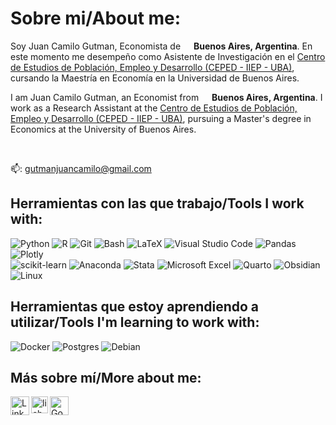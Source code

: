 <h1>Sobre mi/About me:</h1>

<p>Soy Juan Camilo Gutman, Economista de <img src="https://github.com/juancamilogutman/juancamilogutman/assets/113860274/a059f5be-86dd-473f-aff3-2f63414ef9b0" width="13"/> <b>Buenos Aires, Argentina</b>. En este momento me desempeño como Asistente de Investigación en el <a href="https://www.economicas.uba.ar/investigacion/institutos-y-centros/ceped/" target="_blank">Centro de Estudios de Población, Empleo y Desarrollo (CEPED - IIEP - UBA)</a>, cursando la Maestría en Economía en la Universidad de Buenos Aires.</p>


<p>I am Juan Camilo Gutman, an Economist from <img src="https://github.com/juancamilogutman/juancamilogutman/assets/113860274/a059f5be-86dd-473f-aff3-2f63414ef9b0" width="13"/> <b>Buenos Aires, Argentina</b>. I work as a Research Assistant at the <a href="https://www.economicas.uba.ar/investigacion/institutos-y-centros/ceped/" target="_blank">Centro de Estudios de Población, Empleo y Desarrollo (CEPED - IIEP - UBA)</a>, pursuing a Master's degree in Economics at the University of Buenos Aires.</p><br/>

📫: gutmanjuancamilo@gmail.com

<h2>Herramientas con las que trabajo/Tools I work with:</h2>
<p>  
  
  ![Python](https://img.shields.io/badge/python-3670A0?style=for-the-badge&logo=python&logoColor=ffdd54)
  ![R](https://img.shields.io/badge/r-%23276DC3.svg?style=for-the-badge&logo=r&logoColor=white)
  ![Git](https://img.shields.io/badge/git-%23F05033.svg?style=for-the-badge&logo=git&logoColor=white)
  ![Bash](https://img.shields.io/badge/bash-%23121011.svg?style=for-the-badge&logo=gnu-bash&logoColor=white)
  ![LaTeX](https://img.shields.io/badge/latex-%23008080.svg?style=for-the-badge&logo=latex&logoColor=white)
  ![Visual Studio Code](https://img.shields.io/badge/Visual%20Studio%20Code-0078d7.svg?style=for-the-badge&logo=visual-studio-code&logoColor=white)
  ![Pandas](https://img.shields.io/badge/pandas-%23150458.svg?style=for-the-badge&logo=pandas&logoColor=white)
  ![Plotly](https://img.shields.io/badge/Plotly-%233F4F75.svg?style=for-the-badge&logo=plotly&logoColor=white) <br /> 
  ![scikit-learn](https://img.shields.io/badge/scikit--learn-%23F7931E.svg?style=for-the-badge&logo=scikit-learn&logoColor=white)
  ![Anaconda](https://img.shields.io/badge/Anaconda-%2344A833.svg?style=for-the-badge&logo=anaconda&logoColor=white)
  ![Stata](https://img.shields.io/badge/STATA-025E8C?style=for-the-badge)
  ![Microsoft Excel](https://img.shields.io/badge/Microsoft_Excel-217346?style=for-the-badge&logo=microsoft-excel&logoColor=white)
  ![Quarto](https://img.shields.io/badge/Quarto-39729E.svg?style=for-the-badge&logo=Quarto&logoColor=white)
  ![Obsidian](https://img.shields.io/badge/Obsidian-%23483699.svg?style=for-the-badge&logo=obsidian&logoColor=white)
  ![Linux](https://img.shields.io/badge/Linux-FCC624?style=for-the-badge&logo=linux&logoColor=black)
</p>


<h2>Herramientas que estoy aprendiendo a utilizar/Tools I'm learning to work with:</h2>
<p>  

![Docker](https://img.shields.io/badge/docker-%230db7ed.svg?style=for-the-badge&logo=docker&logoColor=white)
![Postgres](https://img.shields.io/badge/postgres-%23316192.svg?style=for-the-badge&logo=postgresql&logoColor=white)
![Debian](https://img.shields.io/badge/Debian-D70A53?style=for-the-badge&logo=debian&logoColor=white)
</p>

<!---
<h2>Herramientas que estoy aprendiendo a utilizar/Tools I'm learning to work with:</h2>
<p>  
  
![AWS](https://img.shields.io/badge/AWS-%23FF9900.svg?style=for-the-badge&logo=amazon-aws&logoColor=white)
![Google Cloud](https://img.shields.io/badge/GoogleCloud-%234285F4.svg?style=for-the-badge&logo=google-cloud&logoColor=white)
![Power Bi](https://img.shields.io/badge/power_bi-F2C811?style=for-the-badge&logo=powerbi&logoColor=black)
![Docker](https://img.shields.io/badge/docker-%230db7ed.svg?style=for-the-badge&logo=docker&logoColor=white)
![Postgres](https://img.shields.io/badge/postgres-%23316192.svg?style=for-the-badge&logo=postgresql&logoColor=white)
![MySQL](https://img.shields.io/badge/mysql-4479A1.svg?style=for-the-badge&logo=mysql&logoColor=white)
</p>
--->

## Más sobre mí/More about me:  
<!--- [<img align="left" alt="Website"        width="30px" src="https://img.icons8.com/?size=80&id=i5AvNTkFop7s&format=png" />][website]
[<img align="left" alt="X"        width="30px" src="https://img.icons8.com/?size=64&id=bG29Ckcdp6YP&format=png" />][twitter] --->
[<img align="left" alt="LinkedIn"       width="30px" src="https://img.icons8.com/?size=64&id=118979&format=png" />][linkedin]
[<img align="left" alt="lichess"      width="27px" src="https://avatars.githubusercontent.com/u/16491637?v=4" />][lichess]
[<img align="left" alt="Goodreads"      width="30px" src="https://www.goodreads.com/images/icons/goodreads_icon_100x100.png?1297385984" />][goodreads]


<!--- [website]: https://lcaravaggio.github.io/ 
[twitter]: https://x.com/leocaravaggio --->
[linkedin]: https://www.linkedin.com/in/juancamilogutman
[lichess]: https://lichess.org/@/Juancajedrez
[goodreads]: https://www.goodreads.com/user/show/142800098-juan-camilo-gutman
<!---
- 👋 Hi, I’m @juancamilogutman
- 👀 I’m interested in economics and statistics
- 🌱 I’m currently learning Python and R
- 💞️ I’m looking to collaborate on Data Science projects
- 📫 How to reach me: gutmanjuancamilo@gmail.com


![SciPy](https://img.shields.io/badge/SciPy-%230C55A5.svg?style=for-the-badge&logo=scipy&logoColor=%white)
![TensorFlow](https://img.shields.io/badge/TensorFlow-%23FF6F00.svg?style=for-the-badge&logo=TensorFlow&logoColor=white)

![Jupyter Notebook](https://img.shields.io/badge/jupyter-%23FA0F00.svg?style=for-the-badge&logo=jupyter&logoColor=white)
![RStudio](https://img.shields.io/badge/RStudio-4285F4?style=for-the-badge&logo=rstudio&logoColor=white)
![PyCharm](https://img.shields.io/badge/pycharm-143?style=for-the-badge&logo=pycharm&logoColor=black&color=black&labelColor=green)
![Notion](https://img.shields.io/badge/Notion-%23000000.svg?style=for-the-badge&logo=notion&logoColor=white)

![Keras](https://img.shields.io/badge/Keras-%23D00000.svg?style=for-the-badge&logo=Keras&logoColor=white)
![mlflow](https://img.shields.io/badge/mlflow-%23d9ead3.svg?style=for-the-badge&logo=numpy&logoColor=blue)



Todas las medallas de:
- https://github.com/Ileriayo/markdown-badges
- https://home.aveek.io/GitHub-Profile-Badges/

con </br> se salta de línea

para una futura sección de productividad:
https://img.shields.io/badge/Slack-4A154B.svg?style=for-the-badge&logo=Slack&logoColor=white
https://img.shields.io/badge/Trello-0052CC.svg?style=for-the-badge&logo=Trello&logoColor=white
https://img.shields.io/badge/Discord-5865F2.svg?style=for-the-badge&logo=Discord&logoColor=white
notion y obsidian las movería acá

y, de marketing cuack
https://img.shields.io/badge/Google%20Ads-4285F4.svg?style=for-the-badge&logo=Google-Ads&logoColor=white
https://img.shields.io/badge/LinkedIn-0A66C2.svg?style=for-the-badge&logo=LinkedIn&logoColor=white
https://img.shields.io/badge/Meta-0467DF.svg?style=for-the-badge&logo=Meta&logoColor=white
https://img.shields.io/badge/Google%20Analytics-E37400.svg?style=for-the-badge&logo=Google-Analytics&logoColor=white
https://img.shields.io/badge/Looker-4285F4.svg?style=for-the-badge&logo=Looker&logoColor=white
--->
